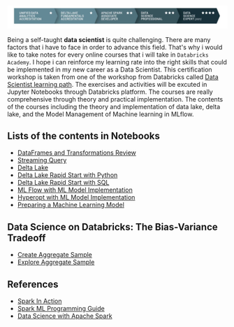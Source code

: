 <img src="https://github.com/naiborhujosua/Data-Scientist-learning-path-using-databricks/blob/main/dspath.JPG"/>

Being a self-taught **data scientist** is quite challenging. There are many factors that i have to face in order to advance this field. That's why i would like to take notes for every online courses that i will take in `Databricks Academy`. I hope i can reinforce my learning rate into the right skills that could be implemented in my new career as a Data Scientist. This certification workshop is taken from one of the workshop from Databricks called [Data Scientist learning path](https://academy.databricks.com/data-scientist). The exercises and activities will be excuted in Jupyter Notebooks through Databricks platform. The courses are really comprehensive through theory and practical implementation. The contents of the courses including the theory and implementation of data lake, delta lake, and the Model Management of Machine learning in MLflow.

## Lists of the contents in Notebooks
- [DataFrames and Transformations Review](https://databricks-prod-cloudfront.cloud.databricks.com/public/4027ec902e239c93eaaa8714f173bcfc/1307471317546243/486226766661417/7821299644323399/latest.html)
- [Streaming Query](https://databricks-prod-cloudfront.cloud.databricks.com/public/4027ec902e239c93eaaa8714f173bcfc/1307471317546243/486226766661353/7821299644323399/latest.html)
- [Delta Lake](https://databricks-prod-cloudfront.cloud.databricks.com/public/4027ec902e239c93eaaa8714f173bcfc/1307471317546243/486226766661512/7821299644323399/latest.html)
-  [Delta Lake Rapid Start with Python](https://databricks-prod-cloudfront.cloud.databricks.com/public/4027ec902e239c93eaaa8714f173bcfc/1307471317546243/2437520878414307/7821299644323399/latest.html)
- [Delta Lake Rapid Start with SQL](https://databricks-prod-cloudfront.cloud.databricks.com/public/4027ec902e239c93eaaa8714f173bcfc/1307471317546243/4225198021450387/7821299644323399/latest.html)
- [ML Flow with ML Model Implementation](https://databricks-prod-cloudfront.cloud.databricks.com/public/4027ec902e239c93eaaa8714f173bcfc/1307471317546243/1616830359585388/7821299644323399/latest.html)
- [Hyperopt with ML Model Implementation](https://databricks-prod-cloudfront.cloud.databricks.com/public/4027ec902e239c93eaaa8714f173bcfc/1307471317546243/1616830359585188/7821299644323399/latest.html)
- [Preparing a Machine Learning Model](https://databricks-prod-cloudfront.cloud.databricks.com/public/4027ec902e239c93eaaa8714f173bcfc/1307471317546243/4043315233773860/7821299644323399/latest.html
)

## Data Science on Databricks: The Bias-Variance Tradeoff
- [Create Aggregate Sample](https://databricks-prod-cloudfront.cloud.databricks.com/public/4027ec902e239c93eaaa8714f173bcfc/1307471317546243/2803333249888741/7821299644323399/latest.html)
- [Explore Aggregate Sample]()

## References
- [Spark In Action](https://www.amazon.com/Spark-Action-Jean-Georges-Perrin/dp/1617295523)
- [Spark ML Programming Guide]( https://spark.apache.org/docs/1.2.2/ml-guide.html)
- [Data Science with Apache Spark](https://george-jen.gitbook.io/data-science-and-apache-spark/)
